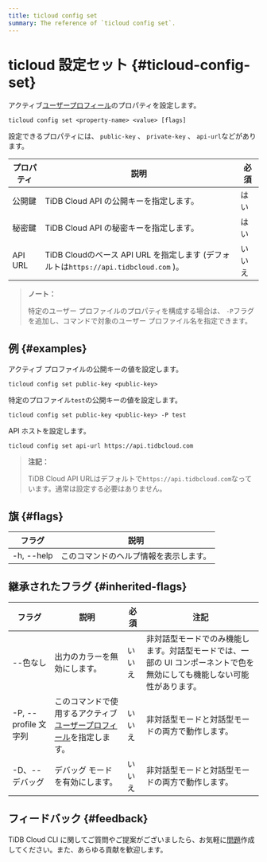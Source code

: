 ```yaml
---
title: ticloud config set
summary: The reference of `ticloud config set`.
---
```


# ticloud 設定セット {#ticloud-config-set}

アクティブ[ユーザープロフィール](/tidb-cloud/cli-reference.md#user-profile)のプロパティを設定します。

```shell
ticloud config set <property-name> <value> [flags]
```

設定できるプロパティには、 `public-key` 、 `private-key` 、 `api-url`などがあります。

| プロパティ   | 説明                                                                  | 必須  |
| ------- | ------------------------------------------------------------------- | --- |
| 公開鍵     | TiDB Cloud API の公開キーを指定します。                                         | はい  |
| 秘密鍵     | TiDB Cloud API の秘密キーを指定します。                                         | はい  |
| API URL | TiDB Cloudのベース API URL を指定します (デフォルトは`https://api.tidbcloud.com` )。 | いいえ |

> **ノート：**
>
> 特定のユーザー プロファイルのプロパティを構成する場合は、 `-P`フラグを追加し、コマンドで対象のユーザー プロファイル名を指定できます。

## 例 {#examples}

アクティブ プロファイルの公開キーの値を設定します。

```shell
ticloud config set public-key <public-key>
```

特定のプロファイル`test`の公開キーの値を設定します。

```shell
ticloud config set public-key <public-key> -P test
```

API ホストを設定します。

```shell
ticloud config set api-url https://api.tidbcloud.com
```

> **注記：**
>
> TiDB Cloud API URLはデフォルトで`https://api.tidbcloud.com`なっています。通常は設定する必要はありません。

## 旗 {#flags}

| フラグ        | 説明                  |
| ---------- | ------------------- |
| -h, --help | このコマンドのヘルプ情報を表示します。 |

## 継承されたフラグ {#inherited-flags}

| フラグ               | 説明                                                                             | 必須  | 注記                                                             |
| ----------------- | ------------------------------------------------------------------------------ | --- | -------------------------------------------------------------- |
| --色なし             | 出力のカラーを無効にします。                                                                 | いいえ | 非対話型モードでのみ機能します。対話型モードでは、一部の UI コンポーネントで色を無効にしても機能しない可能性があります。 |
| -P, --profile 文字列 | このコマンドで使用するアクティブ[ユーザープロフィール](/tidb-cloud/cli-reference.md#user-profile)を指定します。 | いいえ | 非対話型モードと対話型モードの両方で動作します。                                       |
| -D、--デバッグ         | デバッグ モードを有効にします。                                                               | いいえ | 非対話型モードと対話型モードの両方で動作します。                                       |

## フィードバック {#feedback}

TiDB Cloud CLI に関してご質問やご提案がございましたら、お気軽に[問題](https://github.com/tidbcloud/tidbcloud-cli/issues/new/choose)作成してください。また、あらゆる貢献を歓迎します。
